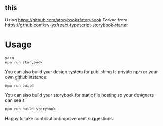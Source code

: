 ## this
Using https://github.com/storybooks/storybook
Forked from https://github.com/sw-yx/react-typescript-storybook-starter


# Usage

```bash
yarn
npm run storybook
```

You can also build your design system for publishing to private npm or your own github instance:

```bash
npm run build
```

You can also build your storybook for static file hosting so your designers can see it:

```bash
npm run build-storybook
```

Happy to take contribution/improvement suggestions.



